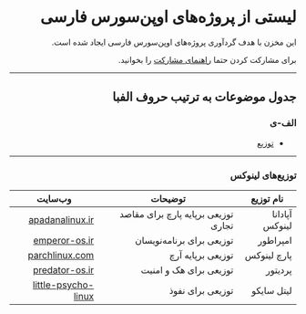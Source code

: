 <div dir="rtl">


# لیستی از پروژه‌های اوپن‌سورس فارسی

این مخزن با هدف گردآوری پروژه‌های اوپن‌سورس فارسی ایجاد شده است.

برای مشارکت کردن حتما [راهنمای مشارکت](https://github.com/behdanisohrab/awesome-persian-oss/blob/main/CONTRIBUTING.md) را بخوانید.



--------
## جدول موضوعات به ترتیب حروف الفبا
### الف-ی

- [توزیع](https://github.com/behdanisohrab/awesome-persian-oss/tree/main?tab=readme-ov-file#%D8%AA%D9%88%D8%B2%DB%8C%D8%B9%D9%87%D8%A7%DB%8C-%D9%84%DB%8C%D9%86%D9%88%DA%A9%D8%B3)


--------

  ### توزیع‌های لینوکس
| نام توزیع         | توضیحات                           | وب‌سایت                                                     |
|-------------------|-----------------------------------|------------------------------------------------------------|
| آپادانا لینوکس    | توزیعی برپایه پارچ برای مقاصد تجاری | [apadanalinux.ir](https://apadanalinux.ir)                  |
| امپراطور          | توزیعی برای برنامه‌نویسان          | [emperor-os.ir](https://emperor-os.ir)                     |
| پارچ لینوکس       | توزیعی برپایه آرچ                  | [parchlinux.com](https://parchlinux.com)                   |
| پردیتور           | توزیعی برای هک و امنیت            | [predator-os.ir](https://predator-os.ir/)                  |
| لیتل سایکو        | توزیعی برای نفوذ                  | [little-psycho-linux](https://predator-os.ir/little-psycho-linux/) |




</div>
